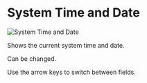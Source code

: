 # System Time and Date

![System Time and Date](https://cdrt.github.io/mk_docs/ref/bios/settings/thinkcentre/img/tc_system_time_date.PNG)

Shows the current system time and date.

Can be changed.

Use the arrow keys to switch between fields.
